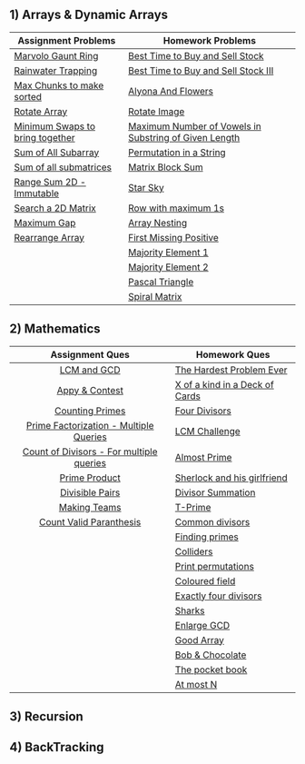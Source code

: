 ## 1) Arrays & Dynamic Arrays
| Assignment Problems                                                                                                                                                	| Homework Problems                                                                                                                               	|
|--------------------------------------------------------------------------------------------------------------------------------------------------------------------	|-------------------------------------------------------------------------------------------------------------------------------------------------	|
| [Marvolo Gaunt Ring](https://codeforces.com/problemset/problem/855/B)                                                                                              	| [Best Time to Buy and Sell Stock](https://leetcode.com/problems/best-time-to-buy-and-sell-stock/)                                               	|
| [Rainwater Trapping](https://leetcode.com/problems/trapping-rain-water/)                                                                                           	| [Best Time to Buy and Sell Stock III](https://leetcode.com/problems/best-time-to-buy-and-sell-stock-iii/)                                       	|
| [Max Chunks to make sorted](https://leetcode.com/problems/max-chunks-to-make-sorted/)                                                                              	| [Alyona And Flowers](https://codeforces.com/problemset/problem/740/B)                                                                           	|
| [Rotate Array](https://leetcode.com/problems/rotate-array/)                                                                                                        	| [Rotate Image](https://leetcode.com/problems/rotate-image/)                                                                                     	|
| [Minimum Swaps to bring together](https://practice.geeksforgeeks.org/problems/minimum-swaps-required-to-bring-all-elements-less-than-or-equal-to-k-together4847/1) 	| [Maximum Number of Vowels in Substring of Given Length](https://leetcode.com/problems/maximum-number-of-vowels-in-a-substring-of-given-length/) 	|
| [Sum of All Subarray](https://practice.geeksforgeeks.org/problems/sum-of-subarrays2229/1)                                                                          	| [Permutation in a String](https://leetcode.com/problems/permutation-in-string/)                                                                 	|
| [Sum of all submatrices](https://www.geeksforgeeks.org/sum-of-all-submatrices-of-a-given-matrix/)                                                                  	| [Matrix Block Sum](https://leetcode.com/problems/matrix-block-sum/)                                                                             	|
| [Range Sum 2D - Immutable](https://leetcode.com/problems/range-sum-query-2d-immutable/)                                                                            	| [Star Sky](https://codeforces.com/problemset/problem/835/C)                                                                                     	|
| [Search a 2D Matrix](https://leetcode.com/problems/search-a-2d-matrix-ii/)                                                                                         	| [Row with maximum 1s](https://practice.geeksforgeeks.org/problems/row-with-max-1s0023/1)                                                        	|
| [Maximum Gap](https://leetcode.com/problems/maximum-gap/)                                                                                                          	| [Array Nesting](https://leetcode.com/problems/array-nesting/)                                                                                   	|
| [Rearrange Array](https://www.geeksforgeeks.org/rearrange-array-arrj-becomes-arri-j/)                                                                              	| [First Missing Positive](https://leetcode.com/problems/first-missing-positive/)                                                                 	|
|                                                                                                                                                                    	| [Majority Element 1](https://leetcode.com/problems/majority-element/)                                                                           	|
|                                                                                                                                                                    	| [Majority Element 2](https://leetcode.com/problems/majority-element-ii/)                                                                        	|
|                                                                                                                                                                    	| [Pascal Triangle](https://leetcode.com/problems/pascals-triangle/)                                                                              	|
|                                                                                                                                                                    	| [Spiral Matrix](https://leetcode.com/problems/spiral-matrix/)                                                                                   	|

## 2) Mathematics
|                                                       Assignment Ques                                                       | Homework Ques                                                                                                        |
|:---------------------------------------------------------------------------------------------------------------------------:|----------------------------------------------------------------------------------------------------------------------|
| [LCM and GCD](https://practice.geeksforgeeks.org/problems/lcm-and-gcd4516/1)                                                | [The Hardest Problem Ever](https://www.hackerrank.com/contests/first-assessment/challenges/the-hardest-problem-ever) |
| [Appy & Contest](https://www.codechef.com/problems/HMAPPY2)                                                                 | [X of a kind in a Deck of Cards](https://leetcode.com/problems/x-of-a-kind-in-a-deck-of-cards/)                      |
| [Counting Primes](https://leetcode.com/problems/count-primes/)                                                              | [Four Divisors](https://leetcode.com/problems/four-divisors/)                                                        |
| [Prime Factorization - Multiple Queries](https://practice.geeksforgeeks.org/problems/prime-factors-and-their-powers5243/1)  | [LCM Challenge](https://codeforces.com/problemset/problem/235/A)                                                     |
| [Count of Divisors - For multiple queries](https://www.geeksforgeeks.org/efficient-program-print-number-factors-n-numbers/) | [Almost Prime](https://codeforces.com/problemset/problem/26/A)                                                       |
| [Prime Product](https://practice.geeksforgeeks.org/problems/product-of-primes5328/1)                                        | [Sherlock and his girlfriend](https://codeforces.com/contest/776/problem/B)                                          |
| [Divisible Pairs](https://practice.geeksforgeeks.org/problems/pairs-which-are-divisible-by-41920/1)                         | [Divisor Summation](https://www.spoj.com/problems/DIVSUM/)                                                           |
| [Making Teams](https://codeforces.com/contest/131/problem/C)                                                                | [T-Prime](https://codeforces.com/problemset/problem/230/B)                                                           |
| [Count Valid Paranthesis](https://www.geeksforgeeks.org/find-number-valid-parentheses-expressions-given-length/)            | [Common divisors](https://www.spoj.com/problems/COMDIV/)                                                             |
|                                                                                                                             | [Finding primes](https://www.spoj.com/problems/FINDPRM/)                                                             |
|                                                                                                                             | [Colliders](https://codeforces.com/problemset/problem/154/B)                                                         |
|                                                                                                                             | [Print permutations](https://leetcode.com/problems/prime-arrangements/)                                              |
|                                                                                                                             | [Coloured field](https://codeforces.com/problemset/problem/79/B)                                                     |
|                                                                                                                             | [Exactly four divisors](https://leetcode.com/problems/four-divisors/)                                                |
|                                                                                                                             | [Sharks](https://codeforces.com/problemset/problem/621/B)                                                            |
|                                                                                                                             | [Enlarge GCD](https://codeforces.com/problemset/problem/1034/A)                                                      |
|                                                                                                                             | [Good Array](https://leetcode.com/problems/check-if-it-is-a-good-array/)                                             |
|                                                                                                                             | [Bob & Chocolate](https://codeforces.com/problemset/problem/617/B)                                                   |
|                                                                                                                             | [The pocket book](https://codeforces.com/contest/152/problem/C)                                                      |
|                                                                                                                             | [At most N](https://leetcode.com/problems/numbers-at-most-n-given-digit-set/)                                        |


## 3) Recursion
## 4) BackTracking
